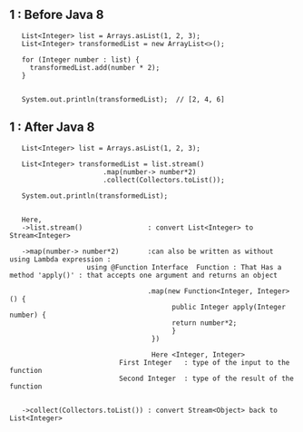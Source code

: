
  
 ## 1 : Before Java 8
 

	   List<Integer> list = Arrays.asList(1, 2, 3);
	   List<Integer> transformedList = new ArrayList<>();

	   for (Integer number : list) {
		 transformedList.add(number * 2);
	   }


	   System.out.println(transformedList);  // [2, 4, 6]
   
   
   
   ## 1 : After Java 8 
   
	   List<Integer> list = Arrays.asList(1, 2, 3);

	   List<Integer> transformedList = list.stream()                                  
						   .map(number-> number*2)       
						   .collect(Collectors.toList());

	   System.out.println(transformedList);


	   Here, 
	   ->list.stream()                : convert List<Integer> to  Stream<Integer>

	   ->map(number-> number*2)       :can also be written as without using Lambda expression : 
					   using @Function Interface  Function : That Has a method 'apply()' : that accepts one argument and returns an object

								      .map(new Function<Integer, Integer>() {
										    public Integer apply(Integer number) {
											return number*2;
										    }
									   }) 

									   Here <Integer, Integer>	    		
						       First Integer   : type of the input to the function
						       Second Integer  : type of the result of the function


	   ->collect(Collectors.toList()) : convert Stream<Object> back to List<Integer> 
   
   
   
   
